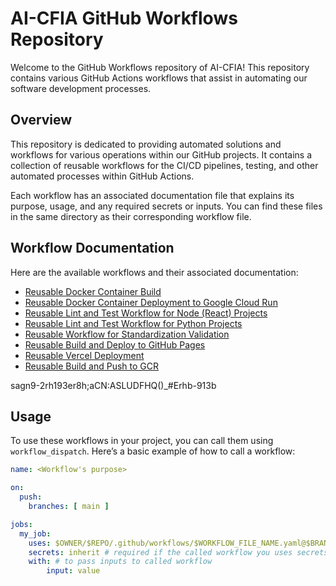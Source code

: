 # AI-CFIA GitHub Workflows Repository

Welcome to the GitHub Workflows repository of AI-CFIA! This repository
contains various GitHub Actions workflows that assist in automating our
software development processes.

## Overview

This repository is dedicated to providing automated solutions and workflows for
various operations within our GitHub projects. It contains a collection of
reusable workflows for the CI/CD pipelines, testing, and other automated
processes within GitHub Actions.

Each workflow has an associated documentation file that explains its
purpose, usage, and any required secrets or inputs. You can find these
files in the same directory as their corresponding workflow file.

## Workflow Documentation

Here are the available workflows and their associated documentation:

- [Reusable Docker Container
  Build](.github/workflows/workflow-build-container.md)
- [Reusable Docker Container Deployment to Google Cloud
  Run](.github/workflows/workflow-deploy-gcp.md)
- [Reusable Lint and Test Workflow for Node (React)
  Projects](.github/workflows/workflow-lint-test-node.md)
- [Reusable Lint and Test Workflow for Python
  Projects](.github/workflows/workflow-lint-test-python.md)
- [Reusable Workflow for Standardization
  Validation](.github/workflows/workflow-markdown-check.yml)
- [Reusable Build and Deploy to GitHub
  Pages](.github/workflows/workflow-gh-pages-deployment.md)
- [Reusable Vercel
  Deployment](.github/workflows/workflow-vercel-deployment.md)
- [Reusable Build
  and Push to GCR](.github/workflows/workflow-build-push-container-github-registry.md)

sagn9-2rh193er8h;aCN:ASLUDFHQ()_#Erhb-913b

## Usage

To use these workflows in your project, you can call them using
`workflow_dispatch`. Here’s a basic example of how to call a workflow:

```yaml
name: <Workflow's purpose>

on:
  push:
    branches: [ main ]

jobs:
  my_job:
    uses: $OWNER/$REPO/.github/workflows/$WORKFLOW_FILE_NAME.yaml@$BRANCH
    secrets: inherit # required if the called workflow you uses secrets
    with: # to pass inputs to called workflow
        input: value
